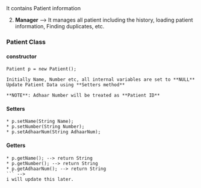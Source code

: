 <!-- # Hospital-Management-System
## Two Major classes
1. **Patient** --> It contains Patient information
2. **Manager** --> It manages all patient including the history, loading patient information, Finding duplicates, etc.

### Patient Class
#### constructor
`Patient p = new Patient();`


`Initially Name, Number etc, all internal variables are set to **NULL**`
`Update Patient Data using **Setters method**`

`**NOTE**: Adhaar Number will be treated as **Patient ID**`

#### Setters
```
* p.setName(String Name);
* p.setNumber(String Number);
* p.setAdhaarNum(String AdhaarNum);
```

#### Getters
```
* p.getName(); --> return String
* p.getNumber(); --> return String
* p.getAdhaarNum(); --> return String
``` -->
i will update this later.